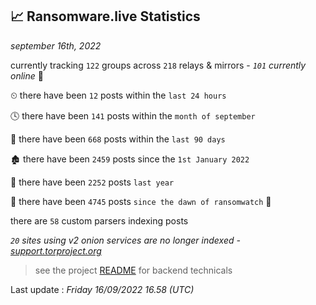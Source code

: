 
## 📈 Ransomware.live Statistics
_september 16th, 2022_

currently tracking `122` groups across `218` relays & mirrors - _`101` currently online_ 📡

⏲ there have been `12` posts within the `last 24 hours`

🕓 there have been `141` posts within the `month of september`

📅 there have been `668` posts within the `last 90 days`

🏚 there have been `2459` posts since the `1st January 2022`

🚀 there have been `2252` posts `last year`

🦕 there have been `4745` posts `since the dawn of ransomwatch` 🐣

there are `58` custom parsers indexing posts

_`20` sites using v2 onion services are no longer indexed - [support.torproject.org](https://support.torproject.org/onionservices/v2-deprecation/)_

> see the project [README](https://github.com/jmousqueton/ransomwatch#readme) for backend technicals



Last update : _Friday 16/09/2022 16.58 (UTC)_

